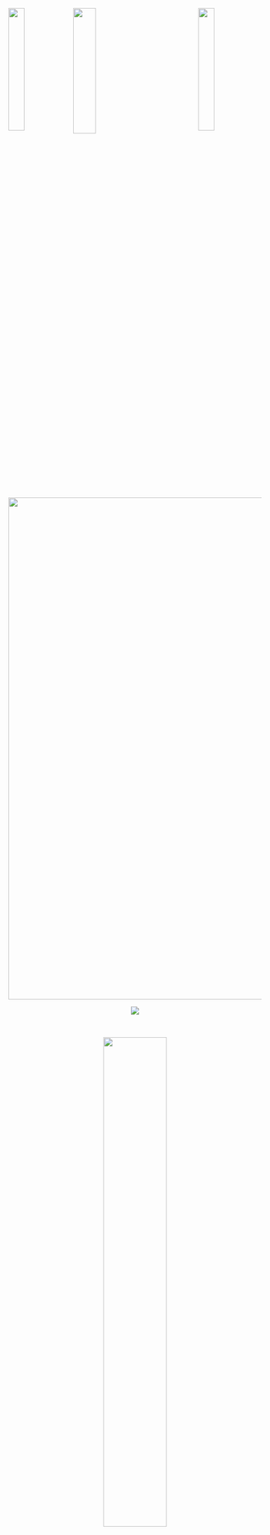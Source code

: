 <img align="left" src="https://user-images.githubusercontent.com/74038190/213844263-a8897a51-32f4-4b3b-b5c2-e1528b89f6f3.png" width="25%" style="display:inline;"><img align="center" src="https://user-images.githubusercontent.com/74038190/242390863-c552be39-25aa-4f5a-8421-54aa11f7131f.gif" width="30%" height="250px" style="display:inline;"><img align="right" src="https://user-images.githubusercontent.com/74038190/213844263-a8897a51-32f4-4b3b-b5c2-e1528b89f6f3.png" width="25%" style="display:inline;">
<br />
<img align="center" src="https://user-images.githubusercontent.com/74038190/212284115-f47cd8ff-2ffb-4b04-b5bf-4d1c14c0247f.gif" style="width:1000px" />
<p align="center">
    <img src="https://readme-typing-svg.herokuapp.com/?lines=I'm+Back-end+Developer;Welcome+to+my+profile!;Have+a+look+around!&font=Fira%20Code&color=%23D62F79&center=true&width=280&height=50">
</p>
<br />
<p align="center">
    <a href="https://github.com/CodeEventHorizon"><img width="50%" src="https://github-readme-stats-two-delta-92.vercel.app/api/top-langs/?username=CodeEventHorizon&theme=dark&hide=html,css,cmake,shaderlab,php&layout=compact&langs_count=6&bg_color=101010&hide_title=true"></a>
</p>
<br />
<!--<details>
    <summary>
        🧠 My Skills ...
    </summary>
    <div></div>
</details>
<details>
    <summary>
        🌱 I’m currently learning ...
    </summary>
    <div></div>
</details>
-->
